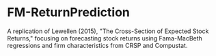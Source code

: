 # FM-ReturnPrediction
A replication of Lewellen (2015), "The Cross-Section of Expected Stock Returns," focusing on forecasting stock returns using Fama-MacBeth regressions and firm characteristics from CRSP and Compustat.
